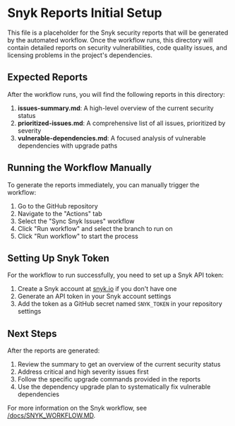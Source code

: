 # Snyk Reports Initial Setup

This file is a placeholder for the Snyk security reports that will be generated by the automated workflow. Once the workflow runs, this directory will contain detailed reports on security vulnerabilities, code quality issues, and licensing problems in the project's dependencies.

## Expected Reports

After the workflow runs, you will find the following reports in this directory:

1. **issues-summary.md**: A high-level overview of the current security status
2. **prioritized-issues.md**: A comprehensive list of all issues, prioritized by severity
3. **vulnerable-dependencies.md**: A focused analysis of vulnerable dependencies with upgrade paths

## Running the Workflow Manually

To generate the reports immediately, you can manually trigger the workflow:

1. Go to the GitHub repository
2. Navigate to the "Actions" tab
3. Select the "Sync Snyk Issues" workflow
4. Click "Run workflow" and select the branch to run on
5. Click "Run workflow" to start the process

## Setting Up Snyk Token

For the workflow to run successfully, you need to set up a Snyk API token:

1. Create a Snyk account at [snyk.io](https://snyk.io) if you don't have one
2. Generate an API token in your Snyk account settings
3. Add the token as a GitHub secret named `SNYK_TOKEN` in your repository settings

## Next Steps

After the reports are generated:

1. Review the summary to get an overview of the current security status
2. Address critical and high severity issues first
3. Follow the specific upgrade commands provided in the reports
4. Use the dependency upgrade plan to systematically fix vulnerable dependencies

For more information on the Snyk workflow, see [/docs/SNYK_WORKFLOW.MD](/docs/SNYK_WORKFLOW.md).
